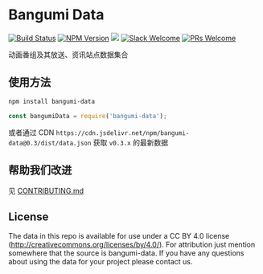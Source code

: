 # Bangumi Data

[![Build Status](https://img.shields.io/travis/bangumi-data/bangumi-data/master.svg)](https://travis-ci.org/bangumi-data/bangumi-data)
[![NPM Version](https://img.shields.io/npm/v/bangumi-data.svg)](https://www.npmjs.com/package/bangumi-data)
[![](https://data.jsdelivr.com/v1/package/npm/bangumi-data/badge?style=rounded)](https://www.jsdelivr.com/package/npm/bangumi-data)
[![Slack Welcome](https://img.shields.io/badge/Slack-welcome-yellow.svg)](https://bangumi-data.slack.com)
[![PRs Welcome](https://img.shields.io/badge/PRs-welcome-brightgreen.svg)](CONTRIBUTING.md)

动画番组及其放送、资讯站点数据集合

## 使用方法

```bash
npm install bangumi-data
```

```js
const bangumiData = require('bangumi-data');
```

或者通过 CDN `https://cdn.jsdelivr.net/npm/bangumi-data@0.3/dist/data.json` 获取 `v0.3.x` 的最新数据

## 帮助我们改进

见 [CONTRIBUTING.md](CONTRIBUTING.md)

## License

The data in this repo is available for use under a CC BY 4.0 license (http://creativecommons.org/licenses/by/4.0/). For attribution just mention somewhere that the source is bangumi-data. If you have any questions about using the data for your project please contact us.
